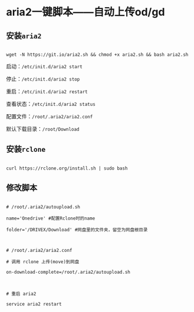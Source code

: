 # aria2一键脚本——自动上传od/gd


## 安装`aria2`
```
wget -N https://git.io/aria2.sh && chmod +x aria2.sh && bash aria2.sh
```
启动：`/etc/init.d/aria2 start`
停止：`/etc/init.d/aria2 stop`
重启：`/etc/init.d/aria2 restart`
查看状态：`/etc/init.d/aria2 status`
配置文件：`/root/.aria2/aria2.conf`
默认下载目录：`/root/Download`
## 安装`rclone`
```
curl https://rclone.org/install.sh | sudo bash
```
## 修改脚本
```
# /root/.aria2/autoupload.sh
name='Onedrive' #配置Rclone时的name
folder='/DRIVEX/Download' #网盘里的文件夹，留空为网盘根目录

# /root/.aria2/aria2.conf 
# 调用 rclone 上传(move)到网盘
on-download-complete=/root/.aria2/autoupload.sh

# 重启 aria2
service aria2 restart
```